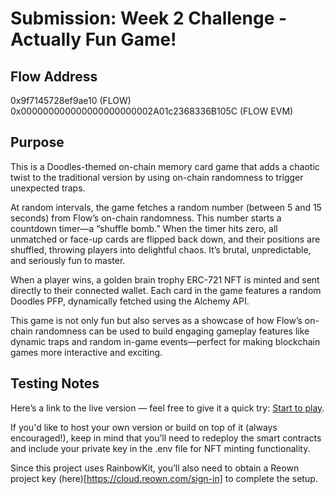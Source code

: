# Submission: Week 2 Challenge - Actually Fun Game!

## Flow Address
0x9f7145728ef9ae10 (FLOW)
0x000000000000000000000002A01c2368336B105C (FLOW EVM)

## Purpose

This is a Doodles-themed on-chain memory card game that adds a chaotic twist to the traditional version by using on-chain randomness to trigger unexpected traps.

At random intervals, the game fetches a random number (between 5 and 15 seconds) from Flow’s on-chain randomness. This number starts a countdown timer—a “shuffle bomb.” When the timer hits zero, all unmatched or face-up cards are flipped back down, and their positions are shuffled, throwing players into delightful chaos. It’s brutal, unpredictable, and seriously fun to master.

When a player wins, a golden brain trophy ERC-721 NFT is minted and sent directly to their connected wallet. Each card in the game features a random Doodles PFP, dynamically fetched using the Alchemy API.

This game is not only fun but also serves as a showcase of how Flow’s on-chain randomness can be used to build engaging gameplay features like dynamic traps and random in-game events—perfect for making blockchain games more interactive and exciting.

## Testing Notes

Here’s a link to the live version — feel free to give it a quick try: [Start to play](https://doodle-memorizer.vercel.app/).

If you'd like to host your own version or build on top of it (always encouraged!), keep in mind that you’ll need to redeploy the smart contracts and include your private key in the .env file for NFT minting functionality.

Since this project uses RainbowKit, you’ll also need to obtain a Reown project key (here)[https://cloud.reown.com/sign-in] to complete the setup.

